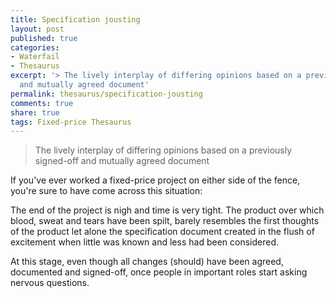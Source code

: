 ```yaml
---
title: Specification jousting
layout: post
published: true
categories:
- Waterfail
- Thesaurus
excerpt: '> The lively interplay of differing opinions based on a previously signed-off
  and mutually agreed document'
permalink: thesaurus/specification-jousting
comments: true
share: true
tags: Fixed-price Thesaurus
---
```

> The lively interplay of differing opinions based on a previously signed-off and mutually agreed document

If you've ever worked a fixed-price project on either side of the fence, you're sure to have come across this situation:

The end of the project is nigh and time is very tight. The product over which blood, sweat and tears have been spilt, barely resembles the first thoughts of the product let alone the specification document created in the flush of excitement when little was known and less had been considered.  

At this stage, even though all changes (should) have been agreed, documented and signed-off, once people in important roles start asking nervous questions.